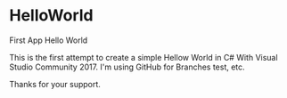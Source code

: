 # HelloWorld
First App Hello World

This is the first attempt to create a simple Hellow World in C#
With Visual Studio Community 2017.
I'm using GitHub for Branches test, etc.

Thanks for your support.

